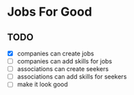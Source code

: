 # Jobs For Good

## TODO

- [x] companies can create jobs
- [ ] companies can add skills for jobs
- [ ] associations can create seekers
- [ ] associations can add skills for seekers
- [ ] make it look good
